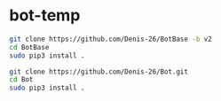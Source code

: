 # bot-temp

```bash
git clone https://github.com/Denis-26/BotBase -b v2
cd BotBase
sudo pip3 install .
```

```bash
git clone https://github.com/Denis-26/Bot.git
cd Bot
sudo pip3 install .
```
